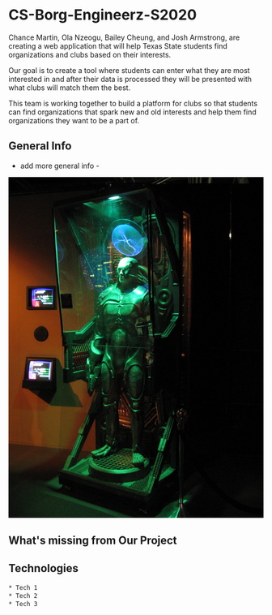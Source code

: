 # CS-Borg-Engineerz-S2020

Chance Martin, Ola Nzeogu, Bailey Cheung, and Josh Armstrong, are creating a web application that will help Texas State students find organizations and clubs based on their interests. 

Our goal is to create a tool where students can enter what they are most interested in and after their data is processed they will be presented with what clubs will match them the best.

This team is working together to build a platform for clubs so that students can find organizations that spark new and old interests and help them find organizations they want to be a part of.

## **General Info**
- add more general info -

![alt text](https://github.com/CS3398-Borg-Engineerz/CS-Borg-Engineerz-S2020/blob/master/Borg.jpg)

## **What's missing from Our Project**


## **Technologies**
	* Tech 1
	* Tech 2
	* Tech 3
